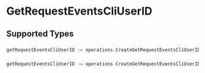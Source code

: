 # GetRequestEventsCliUserID


## Supported Types

### 

```go
getRequestEventsCliUserID := operations.CreateGetRequestEventsCliUserIDStr(string{/* values here */})
```

### 

```go
getRequestEventsCliUserID := operations.CreateGetRequestEventsCliUserIDArrayOfstr([]string{/* values here */})
```

